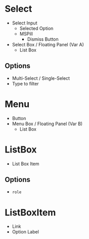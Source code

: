 <!-- This file will not be merged. -->

# Select

- Select Input
  - Selected Option
  - MSPill
    - Dismiss Button
- Select Box / Floating Panel (Var A)
  - List Box

## Options

- Multi-Select / Single-Select
- Type to filter

# Menu

- Button
- Menu Box / Floating Panel (Var B)
  - List Box

# ListBox

- List Box Item

## Options

- `role`

# ListBoxItem

- Link
- Option Label

